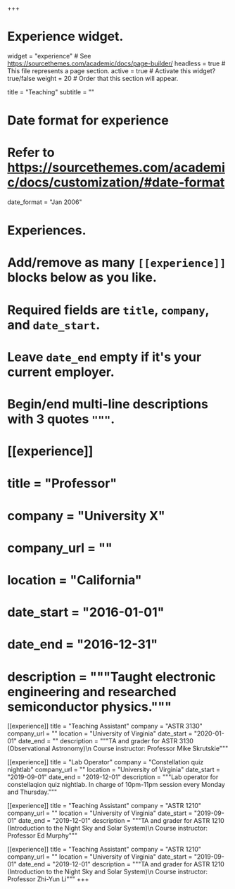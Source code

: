 +++
# Experience widget.
widget = "experience"  # See https://sourcethemes.com/academic/docs/page-builder/
headless = true  # This file represents a page section.
active = true  # Activate this widget? true/false
weight = 20  # Order that this section will appear.

title = "Teaching"
subtitle = ""

# Date format for experience
#   Refer to https://sourcethemes.com/academic/docs/customization/#date-format
date_format = "Jan 2006"

# Experiences.
#   Add/remove as many `[[experience]]` blocks below as you like.
#   Required fields are `title`, `company`, and `date_start`.
#   Leave `date_end` empty if it's your current employer.
#   Begin/end multi-line descriptions with 3 quotes `"""`.

# [[experience]]
#   title = "Professor"
#   company = "University X"
#   company_url = ""
#   location = "California"
#   date_start = "2016-01-01"
#   date_end = "2016-12-31"
#   description = """Taught electronic engineering and researched semiconductor physics."""
[[experience]]
  title = "Teaching Assistant"
  company = "ASTR 3130"
  company_url = ""
  location = "University of Virginia"
  date_start = "2020-01-01"
  date_end = ""
  description = """TA and grader for ASTR 3130 (Observational Astronomy)\n
Course instructor: Professor Mike Skrutskie"""

[[experience]]
  title = "Lab Operator"
  company = "Constellation quiz nightlab"
  company_url = ""
  location = "University of Virginia"
  date_start = "2019-09-01"
  date_end = "2019-12-01"
  description = """Lab operator for constellaqion quiz nightlab. In charge of 10pm-11pm session every Monday and Thursday."""

[[experience]]
  title = "Teaching Assistant"
  company = "ASTR 1210"
  company_url = ""
  location = "University of Virginia"
  date_start = "2019-09-01"
  date_end = "2019-12-01"
  description = """TA and grader for ASTR 1210 (Introduction to the Night Sky and Solar System)\n
Course instructor: Professor Ed Murphy"""

[[experience]]
  title = "Teaching Assistant"
  company = "ASTR 1210"
  company_url = ""
  location = "University of Virginia"
  date_start = "2019-09-01"
  date_end = "2019-12-01"
  description = """TA and grader for ASTR 1210 (Introduction to the Night Sky and Solar System)\n
Course instructor: Professor Zhi-Yun Li"""
+++
